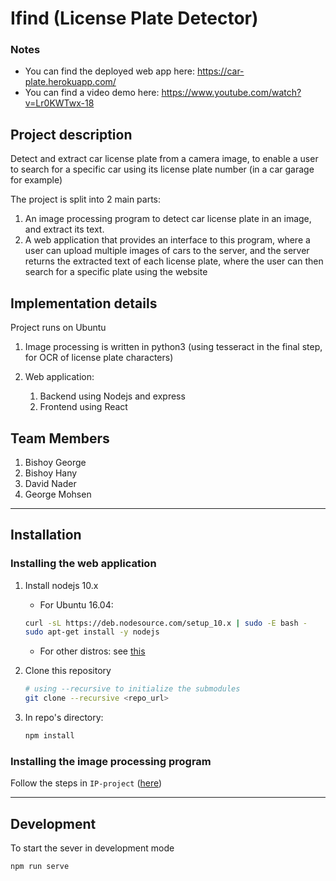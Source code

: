 # Ifind (License Plate Detector)

### Notes
- You can find the deployed web app here: https://car-plate.herokuapp.com/
- You can find a video demo here: https://www.youtube.com/watch?v=Lr0KWTwx-18

## Project description

Detect and extract car license plate from a camera image, to enable a user to search for a specific car using its license plate number (in a car garage for example)

The project is split into 2 main parts:

1. An image processing program to detect car license plate in an image, and extract its text.
2. A web application that provides an interface to this program, where a user can upload multiple images of cars to the server, and the server returns the extracted text of each license plate, where the user can then search for a specific plate using the website

## Implementation details

Project runs on Ubuntu

1. Image processing is written in python3 (using tesseract in the final step, for OCR of license plate characters)

2. Web application:
    1. Backend using Nodejs and express
    2. Frontend using React

## Team Members
1. Bishoy George
1. Bishoy Hany
1. David Nader
1. George Mohsen

---

## Installation

### Installing the web application

1. Install nodejs 10.x

    - For Ubuntu 16.04:
    ```sh
    curl -sL https://deb.nodesource.com/setup_10.x | sudo -E bash -
    sudo apt-get install -y nodejs
    ```
    - For other distros: see [this](https://github.com/nodesource/distributions/blob/master/README.md#installation-instructions)

2. Clone this repository

    ```sh
    # using --recursive to initialize the submodules
    git clone --recursive <repo_url>
    ```

3. In repo's directory:

    ```sh
    npm install
    ```

### Installing the image processing program

Follow the steps in `IP-project` ([here](https://github.com/bishogasaad/IP-project/blob/master/readme.md))

---

## Development
To start the sever in development mode
```sh
npm run serve
```
